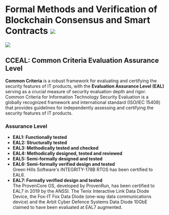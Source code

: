 # Formal Methods and Verification of Blockchain Consensus and Smart Contracts ![](https://img.shields.io/badge/-Live-brightgreen)
![](https://img.shields.io/badge/Batch-Ph.D-green) <br/>

## CCEAL: Common Criteria Evaluation Assurance Level
**‍Common Criteria** is a robust framework for evaluating and certifying the security features of IT products, with the **Evaluation Assurance Level (EAL)** serving as a crucial measure of security evaluation depth and rigor. Common Criteria for Information Technology Security Evaluation is a globally recognized framework and international standard (ISO/IEC 15408) that provides guidelines for independently assessing and certifying the security features of IT products. 

### Assurance Level
- **EAL1: Functionally tested**
- **EAL2: Structurally tested**
- **EAL3: Methodically tested and checked**
- **EAL4: Methodically designed, tested and reviewed**
- **EAL5: Semi-formally designed and tested**
- **EAL6: Semi-formally verified design and tested** <br/> 
  Green Hills Software's INTEGRITY-178B RTOS has been certified to EAL6.
- **EAL7: Formally verified design and tested** <br/> 
   The ProvenCore OS, developed by ProvenRun, has been certified to EAL7 in 2019 by the ANSSI. The Tenix Interactive Link Data Diode Device, the Fox-IT Fox Data Diode (one-way data communications device) and the Arbit Cyber Defence Systems Data Diode 10GbE claimed to have been evaluated at EAL7 augmented. 
